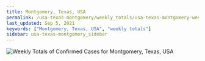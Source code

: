 ```yaml
---
title: Montgomery, Texas, USA
permalink: /usa-texas-montgomery/weekly_totals/usa-texas-montgomery-weekly_totals.html
last_updated: Sep 5, 2021
keywords: ["Montgomery, Texas, USA", "weekly totals"]
sidebar: usa-texas-montgomery_sidebar
---
```


![Weekly Totals of Confirmed Cases for Montgomery, Texas, USA](/covid_tracker/images/graphs/usa-texas-montgomery-weekly_totals_graph.png)
